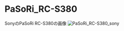 # PaSoRi_RC-S380
SonyのPaSoRi RC-S380の画像
![PaSoRi_RC-S380_sony](https://user-images.githubusercontent.com/20723919/106559057-33809100-6568-11eb-93e5-513e322f31cb.JPG)
